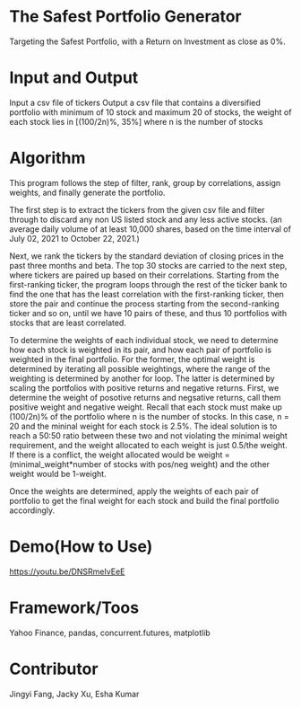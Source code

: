 # The Safest Portfolio Generator
Targeting the Safest Portfolio, with a Return on Investment as close as 0%.

# Input and Output
Input a csv file of tickers
Output a csv file that contains a diversified portfolio with minimum of 10 stock and maximum 20 of stocks, the weight of each stock lies in [(100/2n)%, 35%] where n is the number of stocks

# Algorithm
This program follows the step of filter, rank, group by correlations, assign weights, and finally generate the portfolio. 

The first step is to extract the tickers from the given csv file and filter through to discard any non US listed stock and any less active stocks.  (an average daily volume of at least 10,000 shares, based on the time interval of July 02, 2021 to October 22, 2021.) 

Next, we rank the tickers by the standard deviation of closing prices in the past three months and beta. The top 30 stocks are carried to the next step, where tickers are paired up based on their correlations. Starting from the first-ranking ticker, the program loops through the rest of the ticker bank to find the one that has the least correlation with the first-ranking ticker, then store the pair and continue the process starting from the second-ranking ticker and so on, until we have 10 pairs of these, and thus 10 portfolios with stocks that are least correlated. 

To determine the weights of each individual stock, we need to determine how each stock is weighted in its pair, and how each pair of portfolio is weighted in the final portfolio. For the former, the optimal weight is determined by iterating all possible weightings, where the range of the weighting is determined by another for loop. The latter is determined by scaling the portfolios with positive returns and negative returns. First, we determine the weight of posotive returns and negsative returns, call them positive weight and negative weight. Recall that each stock must make up (100/2n)% of the portfolio where n is the number of stocks. In this case, n = 20 and the mininal weight for each stock is 2.5%. The ideal solution is to reach a 50:50 ratio between these two and not violating the minimal weight requirement, and the weight allocated to each weight is just 0.5/the weight. If there is a conflict, the weight allocated would be weight = (minimal_weight*number of stocks with pos/neg weight) and the other weight would be 1-weight. 

Once the weights are determined, apply the weights of each pair of portfolio to get the final weight for each stock and build the final portfolio accordingly.


# Demo(How to Use)
https://youtu.be/DNSRmeIvEeE

# Framework/Toos
Yahoo Finance, pandas, concurrent.futures, matplotlib

# Contributor
Jingyi Fang, Jacky Xu, Esha Kumar
